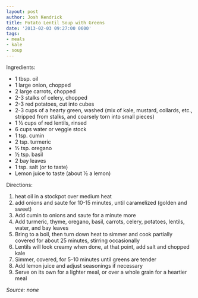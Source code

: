 ```yaml
---
layout: post
author: Josh Kendrick
title: Potato Lentil Soup with Greens
date: '2013-02-03 09:27:00 0600'
tags:
- meals
- kale
- soup
---
```


Ingredients:
* 1 tbsp. oil
* 1 large onion, chopped
* 2 large carrots, chopped
* 2-3 stalks of celery, chopped
* 2-3 red potatoes, cut into cubes
* 2-3 cups of a hearty green, washed (mix of kale, mustard, collards, etc., stripped from stalks, and coarsely torn into small pieces) 
* 1 ½ cups of red lentils, rinsed
* 6 cups water or veggie stock
* 1 tsp. cumin
* 2 tsp. turmeric
* ½ tsp. oregano
* ½ tsp. basil
* 2 bay leaves
* 1 tsp. salt (or to taste)
* Lemon juice to taste (about ½ a lemon)

Directions:
1. heat oil in a stockpot over medium heat
2. add onions and saute for 10-15 minutes, until caramelized (golden and sweet)
3. Add cumin to onions and saute for a minute more
4. Add turmeric, thyme, oregano, basil, carrots, celery, potatoes, lentils, water, and bay leaves
5. Bring to a boil, then turn down heat to simmer and cook partially covered for about 25 minutes, stirring occasionally
6. Lentils will look creamy when done, at that point, add salt and chopped kale
7. Simmer, covered, for 5-10 minutes until greens are tender
8. Add lemon juice and adjust seasonings if necessary
9. Serve on its own for a lighter meal, or over a whole grain for a heartier meal

*Source: none*